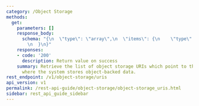 ```yaml
---
category: /Object Storage
methods:
  get:
    parameters: []
    response_body:
      schema: "{\n  \"type\": \"array\",\n  \"items\": {\n    \"type\": \"string\"\
        \n  }\n}"
    responses:
    - code: '200'
      description: Return value on success
    summary: Retrieve the list of object storage URIs which point to the location
      where the system stores object-backed data.
rest_endpoint: /v1/object-storage/uris
api_version: v1
permalink: /rest-api-guide/object-storage/object-storage_uris.html
sidebar: rest_api_guide_sidebar
---
```


